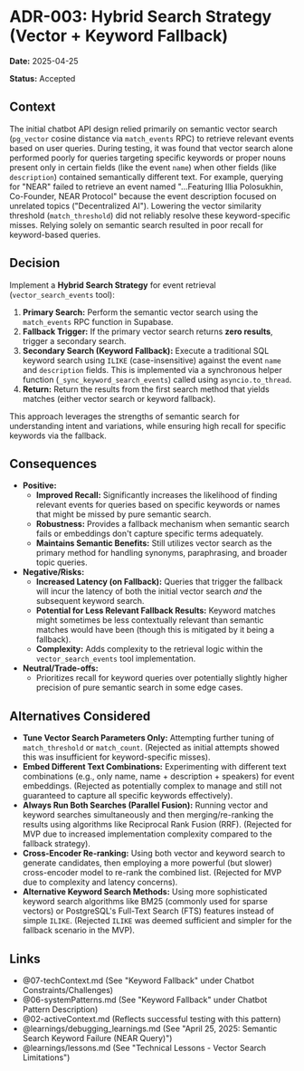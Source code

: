 # ADR-003: Hybrid Search Strategy (Vector + Keyword Fallback)

**Date:** 2025-04-25

**Status:** Accepted

## Context

The initial chatbot API design relied primarily on semantic vector search (`pg_vector` cosine distance via `match_events` RPC) to retrieve relevant events based on user queries. During testing, it was found that vector search alone performed poorly for queries targeting specific keywords or proper nouns present only in certain fields (like the event `name`) when other fields (like `description`) contained semantically different text. For example, querying for "NEAR" failed to retrieve an event named "...Featuring Illia Polosukhin, Co-Founder, NEAR Protocol" because the event description focused on unrelated topics ("Decentralized AI"). Lowering the vector similarity threshold (`match_threshold`) did not reliably resolve these keyword-specific misses. Relying solely on semantic search resulted in poor recall for keyword-based queries.

## Decision

Implement a **Hybrid Search Strategy** for event retrieval (`vector_search_events` tool):

1.  **Primary Search:** Perform the semantic vector search using the `match_events` RPC function in Supabase.
2.  **Fallback Trigger:** If the primary vector search returns **zero results**, trigger a secondary search.
3.  **Secondary Search (Keyword Fallback):** Execute a traditional SQL keyword search using `ILIKE` (case-insensitive) against the event `name` and `description` fields. This is implemented via a synchronous helper function (`_sync_keyword_search_events`) called using `asyncio.to_thread`.
4.  **Return:** Return the results from the first search method that yields matches (either vector search or keyword fallback).

This approach leverages the strengths of semantic search for understanding intent and variations, while ensuring high recall for specific keywords via the fallback.

## Consequences

*   **Positive:**
    *   **Improved Recall:** Significantly increases the likelihood of finding relevant events for queries based on specific keywords or names that might be missed by pure semantic search.
    *   **Robustness:** Provides a fallback mechanism when semantic search fails or embeddings don't capture specific terms adequately.
    *   **Maintains Semantic Benefits:** Still utilizes vector search as the primary method for handling synonyms, paraphrasing, and broader topic queries.
*   **Negative/Risks:**
    *   **Increased Latency (on Fallback):** Queries that trigger the fallback will incur the latency of both the initial vector search *and* the subsequent keyword search.
    *   **Potential for Less Relevant Fallback Results:** Keyword matches might sometimes be less contextually relevant than semantic matches would have been (though this is mitigated by it being a fallback).
    *   **Complexity:** Adds complexity to the retrieval logic within the `vector_search_events` tool implementation.
*   **Neutral/Trade-offs:**
    *   Prioritizes recall for keyword queries over potentially slightly higher precision of pure semantic search in some edge cases.

## Alternatives Considered

*   **Tune Vector Search Parameters Only:** Attempting further tuning of `match_threshold` or `match_count`. (Rejected as initial attempts showed this was insufficient for keyword-specific misses).
*   **Embed Different Text Combinations:** Experimenting with different text combinations (e.g., only name, name + description + speakers) for event embeddings. (Rejected as potentially complex to manage and still not guaranteed to capture all specific keywords effectively).
*   **Always Run Both Searches (Parallel Fusion):** Running vector and keyword searches simultaneously and then merging/re-ranking the results using algorithms like Reciprocal Rank Fusion (RRF). (Rejected for MVP due to increased implementation complexity compared to the fallback strategy).
*   **Cross-Encoder Re-ranking:** Using both vector and keyword search to generate candidates, then employing a more powerful (but slower) cross-encoder model to re-rank the combined list. (Rejected for MVP due to complexity and latency concerns).
*   **Alternative Keyword Search Methods:** Using more sophisticated keyword search algorithms like BM25 (commonly used for sparse vectors) or PostgreSQL's Full-Text Search (FTS) features instead of simple `ILIKE`. (Rejected `ILIKE` was deemed sufficient and simpler for the fallback scenario in the MVP).

## Links

*   @07-techContext.md (See "Keyword Fallback" under Chatbot Constraints/Challenges)
*   @06-systemPatterns.md (See "Keyword Fallback" under Chatbot Pattern Description)
*   @02-activeContext.md (Reflects successful testing with this pattern)
*   @learnings/debugging_learnings.md (See "April 25, 2025: Semantic Search Keyword Failure (NEAR Query)")
*   @learnings/lessons.md (See "Technical Lessons - Vector Search Limitations") 